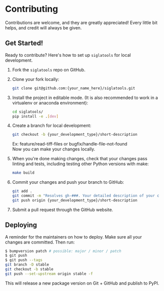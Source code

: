 # Contributing

Contributions are welcome, and they are greatly appreciated! Every little bit
helps, and credit will always be given.

## Get Started!
Ready to contribute? Here's how to set up `siglatools` for local development.

1. Fork the `siglatools` repo on GitHub.

2. Clone your fork locally:

    ```bash
    git clone git@github.com:{your_name_here}/siglatools.git
    ```

3. Install the project in editable mode. (It is also recommended to work in a virtualenv or anaconda environment):

    ```bash
    cd siglatools/
    pip install -e .[dev]
    ```

4. Create a branch for local development:

    ```bash
    git checkout -b {your_development_type}/short-description
    ```

    Ex: feature/read-tiff-files or bugfix/handle-file-not-found<br>
    Now you can make your changes locally.

5. When you're done making changes, check that your changes pass linting and
   tests, including testing other Python versions with make:

    ```bash
    make build
    ```

6. Commit your changes and push your branch to GitHub:

    ```bash
    git add .
    git commit -m "Resolves gh-###. Your detailed description of your changes."
    git push origin {your_development_type}/short-description
    ```

7. Submit a pull request through the GitHub website.

## Deploying

A reminder for the maintainers on how to deploy.
Make sure all your changes are committed.
Then run:

```bash
$ bumpversion patch # possible: major / minor / patch
$ git push
$ git push --tags
git branch -D stable
git checkout -b stable
git push --set-upstream origin stable -f
```

This will release a new package version on Git + GitHub and publish to PyPI.
